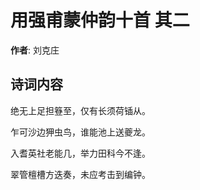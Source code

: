 # 用强甫蒙仲韵十首  其二

**作者**: 刘克庄

## 诗词内容

绝无上足担簦至，仅有长须荷锸从。

乍可沙边狎虫鸟，谁能池上送夔龙。

入耆英社老能几，举力田科今不逢。

翠管檀槽方迭奏，未应考击到编钟。

